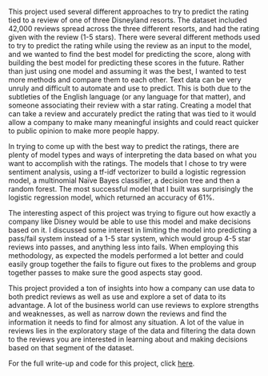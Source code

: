This project used several different approaches to try to predict the rating tied to a review of one of three Disneyland resorts. The dataset included 42,000 reviews spread across the three different resorts, and had the rating given with the review (1-5 stars). There were several different methods used to try to predict the rating while using the review as an input to the model, and we wanted to find the best model for predicting the score, along with building the best model for predicting these scores in the future. Rather than just using one model and assuming it was the best, I wanted to test more methods and compare them to each other. Text data can be very unruly and difficult to automate and use to predict. This is both due to the subtleties of the English language (or any language for that matter), and someone associating their review with a star rating. Creating a model that can take a review and accurately predict the rating that was tied to it would allow a company to make many meaningful insights and could react quicker to public opinion to make more people happy. 


In trying to come up with the best way to predict the ratings, there are plenty of model types and ways of interpreting the data based on what you want to accomplish with the ratings. The models that I chose to try were sentiment analysis, using a tf-idf vectorizer to build a logistic regression model, a multinomial Naïve Bayes classifier, a decision tree and then a random forest. The most successful model that I built was surprisingly the logistic regression model, which returned an accuracy of 61%. 


The interesting aspect of this project was trying to figure out how exactly a company like Disney would be able to use this model and make decisions based on it. I discussed some interest in limiting the model into predicting a pass/fail system instead of a 1-5 star system, which would group 4-5 star reviews into passes, and anything less into fails. When employing this methodology, as expected the models performed a lot better and could easily group together the fails to figure out fixes to the problems and group together passes to make sure the good aspects stay good. 


This project provided a ton of insights into how a company can use data to both predict reviews as well as use and explore a set of data to its advantage. A lot of the business world can use reviews to explore strengths and weaknesses, as well as narrow down the reviews and find the information it needs to find for almost any situation. A lot of the value in reviews lies in the exploratory stage of the data and filtering the data down to the reviews you are interested in learning about and making decisions based on that segment of the dataset.


For the full write-up and code for this project, click <a href="https://github.com/CanOpenerInACan/DSC_Projects/tree/main/Disneyland%20Reviews">here</a>.
